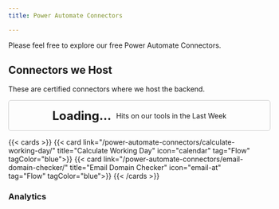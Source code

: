 ```yaml
---
title: Power Automate Connectors

---
```


Please feel free to explore our free Power Automate Connectors. 


## Connectors we Host
These are certified connectors where we host the backend.

<div id="hitsCard" style="margin-top: 5px; padding: 10px; border: 1px solid #ccc; border-radius: 5px; width: 100%; height: 40px; display: flex; align-items: center; justify-content: center;">
    <div id="hitsCount" style="font-size: 24px; font-weight: bold; margin-right: 10px;">Loading...</div>
    <div style="margin: 0;">Hits on our tools in the Last Week</div>
</div>

{{< cards >}}
  {{< card link="/power-automate-connectors/calculate-working-day/" title="Calculate Working Day" icon="calendar" tag="Flow"  tagColor="blue">}}
  {{< card link="/power-automate-connectors/email-domain-checker/" title="Email Domain Checker" icon="email-at" tag="Flow" tagColor="blue">}}
{{< /cards >}}


### Analytics

<canvas id="lineChart" width="400" height="200"></canvas>



<script>
console.log("Script loaded");

async function fetchData() {
    console.log("Fetching data...");
    const response = await fetch('https://stmightoriaprod01.blob.core.windows.net/analytics/api-mightoria.json');
    const jsonData = await response.json();
    console.log("Data fetched:", jsonData);

    // Extract and group the relevant data by month
    const data = jsonData.data.viewer.zones[0].httpRequests1dGroups.reduce((acc, group) => {
        const date = new Date(group.dimensions.date);
        const month = date.getFullYear() + '-' + (date.getMonth() + 1).toString().padStart(2, '0');
        if (!acc[month]) {
            acc[month] = 0;
        }
        acc[month] += group.sum.requests;
        return acc;
    }, {});

    // Convert the grouped data into an array of objects
    const processedData = Object.keys(data).map(month => ({
        date: month,
        value: data[month]
    }));

    console.log("Processed data:", processedData);
    return processedData;
}

function renderChart(data) {
    console.log("Rendering chart...");
    const ctx = document.getElementById('lineChart').getContext('2d');
    const labels = data.map(item => item.date);
    const values = data.map(item => item.value);

    new Chart(ctx, {
        type: 'line',
        data: {
            labels: labels,
            datasets: [{
                label: 'Requests',
                data: values,
                borderColor: 'rgba(75, 192, 192, 1)',
                borderWidth: 1
            }]
        },
        options: {
            scales: {
                x: {
                    type: 'time',
                    time: {
                        unit: 'month'
                    },
                    title: {
                        display: true,
                        text: 'Month'
                    }
                },
                y: {
                    beginAtZero: true,
                    title: {
                        display: true,
                        text: 'Requests'
                    }
                }
            },
            plugins: {
                legend: {
                    display: true,
                    position: 'bottom'
                }
            }
        }
    });
    console.log("Chart rendered");
}

function calculateHitsLastWeek(data) {
    const oneWeekAgo = new Date();
    oneWeekAgo.setDate(oneWeekAgo.getDate() - 7);

    const hitsLastWeek = data.reduce((total, item) => {
        const date = new Date(item.date);
        if (date >= oneWeekAgo) {
            total += item.value;
        }
        return total;
    }, 0);

    return hitsLastWeek;
}

fetchData().then(data => {
    renderChart(data);
    const hitsLastWeek = calculateHitsLastWeek(data);
    document.getElementById('hitsCount').innerText = hitsLastWeek.toLocaleString();
}).catch(error => console.error("Error fetching data:", error));
</script>